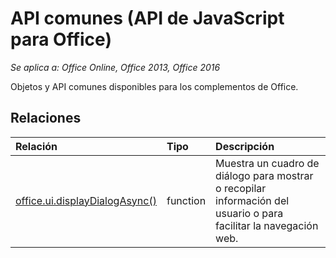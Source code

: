 # <a name="common-apis-(javascript-api-for-office)"></a>API comunes (API de JavaScript para Office)

_Se aplica a: Office Online, Office 2013, Office 2016_

Objetos y API comunes disponibles para los complementos de Office.

## <a name="relationships"></a>Relaciones
| Relación | Tipo   |Descripción|
|:---------------|:--------|:----------|
|[office.ui.displayDialogAsync()](officeui.md)|function|Muestra un cuadro de diálogo para mostrar o recopilar información del usuario o para facilitar la navegación web.|
